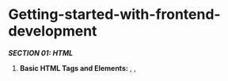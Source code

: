 # Getting-started-with-frontend-development

**_SECTION 01: HTML_**
01. **Basic HTML Tags and Elements:** <html>, <head>, <title>, <body>, <p>, <hr /> (Horizontal Line, Self-closing tag), <strong><em> (Strong is used to bold, em is used for italic. Don't use <b> and <i> to do these tasks).
02. **More HTML Tags:** <br /> (Used for line break. self-closing tag), List Tag: [HTML Lists](https://www.w3schools.com/html/html_lists.asp), Image Tag: [HTML Image Tag](https://www.w3schools.com/tags/tag_img.asp), Anchor Tag: [HTML Anchor Tag](https://www.w3schools.com/tags/tag_a.asp)
